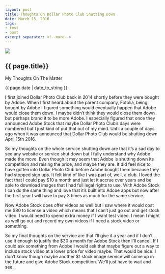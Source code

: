 ```yaml
---
layout: post
title: Thoughts On Dollar Photo Club Shutting Down
date: March 15, 2016
tags:
- test
- post
excerpt_separator: <!--more-->
---
```

<img class="featured-image" src="/images/AdobeStock_89915506.jpeg">
<h2 class="post-h2">{{ page.title}}</h2>
<p class="post-sub-desc"><span>My Thoughts On The Matter</span></p>
<p class="post-date"><span>{{ page.date | date_to_string }}</span></p>
<!--more-->
<p>
	I first joined Dollar Photo Club back in 2014 shortly before they were bought by Adobe. When I first heard about the parent company, Fotolia, being bought by Adobe I figured something would eventually happen that Adobe would close them down. I maybe didn’t think they would close them down but perhaps brand it to be more Adobe. I especially figured that once they announced Adobe Stock that maybe Dollar Photo Club’s days were numbered but I just kind of put that out of my mind. Until a couple of days ago when it was announced that Dollar Photo Club would be shutting down April 15th 2016.
</p>
<p>
	So my thoughts on the whole service shutting down are that it’s a sad day to see any website or service shut down but I fully understand why Adobe made the move. Even though it may seem that Adobe is shutting down its competition and raising the price, and maybe they are. It did feel nice to have gotten into Dollar Photo Club before Adobe bought them because they had stopped sign ups. It felt kind of like I was part of, well, a club. I loved the fact that I could pay $10 a month and just let it accrue over years and be able to download images that I had full legal rights to use. With Adobe Stock I can do the same thing and love that it’s built into Adobe apps but now after the first year I will have to pay 3 times as much for the same service.
</p>
<p>
	Now Adobe Stock does offer videos as well but I saw where it would cost me $80 to license a video which means that I can’t just go out and get stock video. I would need to spend extra money if I want test video. I mean I might as well go out and record my own videos if I need a stock video or something.
</p>
<p>
	So my final thoughts on the service are that I’ll give it a year and if I don’t use it enough to justify the $30 a month for Adobe Stock then I’ll cancel. If I could ask something from Adobe I would ask that maybe figure out a way to include stock video at a lower price for video maybe. That would be nice. I don’t know though maybe another $1 stock image service will come up in the future and give Adobe Stock competition. We’ll just have to wait and see.
</p>